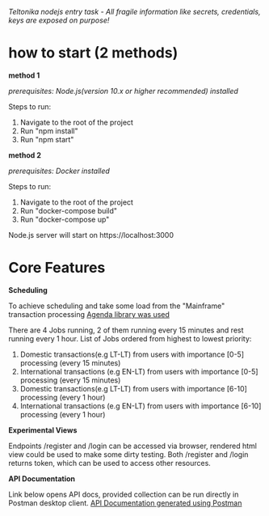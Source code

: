 *Teltonika nodejs entry task - All fragile information like secrets, credentials, keys are exposed on purpose!*

# how to start (2 methods)
**method 1**

*prerequisites: Node.js(version 10.x or higher recommended) installed*

Steps to run:
1. Navigate to the root of the project
2. Run "npm install"
3. Run "npm start"

**method 2**

*prerequisites: Docker installed*

Steps to run:
1. Navigate to the root of the project
2. Run "docker-compose build"
3. Run "docker-compose up"

Node.js server will start on https://localhost:3000

# Core Features

**Scheduling**

To achieve scheduling and take some load from the "Mainframe" transaction processing [Agenda library was used][2]

There are 4 Jobs running, 2 of them running every 15 minutes and rest running every 1 hour.
List of Jobs ordered from highest to lowest priority:

1. Domestic transactions(e.g LT-LT) from users with importance [0-5] processing (every 15 minutes)
2. International transactions (e.g EN-LT) from users with importance [0-5] processing (every 15 minutes)
3. Domestic transactions(e.g LT-LT) from users with importance [6-10] processing (every 1 hour)
4. International transactions (e.g EN-LT) from users with importance [6-10] processing (every 1 hour)

**Experimental Views**

Endpoints /register and /login can be accessed via browser, rendered html view could be used to make some dirty testing.
Both /register and /login returns token, which can be used to access other resources.

**API Documentation**

Link below opens API docs, provided collection can be run directly in Postman desktop client.
[API Documentation generated using Postman][1]

[1]: https://documenter.getpostman.com/view/2783029/SztBa7ga?version=latest "API Documentation"
[2]: https://github.com/agenda/agenda "Git Library for managing jobs"

